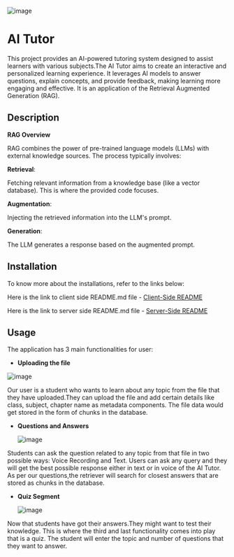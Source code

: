 ![image](https://github.com/user-attachments/assets/be3012ba-e431-4bb6-9c9e-c62c67955a66)


# AI Tutor

This project provides an AI-powered tutoring system designed to assist learners with various subjects.The AI Tutor aims to create an interactive and personalized learning experience. It leverages AI models to answer questions, explain concepts, and provide feedback, making learning more engaging and effective.
It is an application of the Retrieval Augmented Generation (RAG).

## Description

**RAG Overview**

RAG combines the power of pre-trained language models (LLMs) with external knowledge sources. The process typically involves:

**Retrieval**:

Fetching relevant information from a knowledge base (like a vector database).
This is where the provided code focuses.

**Augmentation**:

Injecting the retrieved information into the LLM's prompt.

**Generation**:

The LLM generates a response based on the augmented prompt.

## Installation

To know more about the installations, refer to the links below:

Here is the link to client side README.md file - [Client-Side README](client/README.md)

Here is the link to server side README.md file - [Server-Side README](server/README.md)


## Usage

The application has 3 main functionalities for user:

  * **Uploading the file**

  ![image](https://github.com/user-attachments/assets/004978bc-8014-43c5-ba84-aa31a814cc61)


Our user is a student who wants to learn about any topic from the file that they have uploaded.They can upload the file and add certain details like class, subject, chapter name as metadata components. The file data would get stored in the form of chunks in the database.


* **Questions and Answers**

  ![image](https://github.com/user-attachments/assets/66bd8aa5-4d9a-4178-b819-e19cf804e5df)

Students can ask the question related to any topic from that file in two possible ways: Voice Recording and Text. Users can ask any query and they will 
get the best possible response either in text or in voice of the AI Tutor. As per our questions,the retriever will search for closest answers that are stored 
as chunks in the database.


* **Quiz Segment**

  ![image](https://github.com/user-attachments/assets/e13d7f32-cddc-4a9f-a797-55968244f4af)


Now that students have got their answers.They might want to test their knowledge. This is where the third and last functionality comes into play that is a 
quiz. The student will enter the topic and number of questions that they want to answer.






